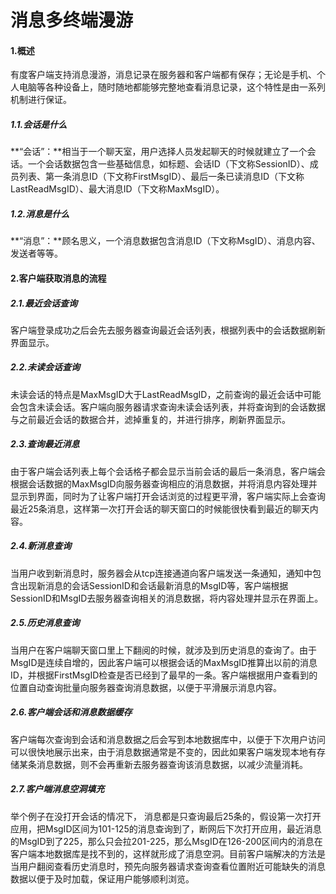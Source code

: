 # 消息多终端漫游

#### 1.概述

有度客户端支持消息漫游，消息记录在服务器和客户端都有保存；无论是手机、个人电脑等各种设备上，随时随地都能够完整地查看消息记录，这个特性是由一系列机制进行保证。

##### 1.1.会话是什么

**“会话”：**相当于一个聊天室，用户选择人员发起聊天的时候就建立了一个会话。一个会话数据包含一些基础信息，如标题、会话ID（下文称SessionID）、成员列表、第一条消息ID（下文称FirstMsgID）、最后一条已读消息ID（下文称LastReadMsgID）、最大消息ID（下文称MaxMsgID）。

##### 1.2.消息是什么

**“消息”：**顾名思义，一个消息数据包含消息ID（下文称MsgID）、消息内容、发送者等等。

#### 2.**客户端获取消息**的流程

##### **2.1.最近会话查询**

客户端登录成功之后会先去服务器查询最近会话列表，根据列表中的会话数据刷新界面显示。

##### **2.2.未读会话查询**

未读会话的特点是MaxMsgID大于LastReadMsgID，之前查询的最近会话中可能会包含未读会话。客户端向服务器请求查询未读会话列表，并将查询到的会话数据与之前最近会话的数据合并，滤掉重复的，并进行排序，刷新界面显示。

##### **2.3.查询最近消息**

由于客户端会话列表上每个会话格子都会显示当前会话的最后一条消息，客户端会根据会话数据的MaxMsgID向服务器查询相应的消息数据，并将消息内容处理并显示到界面，同时为了让客户端打开会话浏览的过程更平滑，客户端实际上会查询最近25条消息，这样第一次打开会话的聊天窗口的时候能很快看到最近的聊天内容。

##### **2.4.新消息查询**

当用户收到新消息时，服务器会从tcp连接通道向客户端发送一条通知，通知中包含出现新消息的会话SessionID和会话最新消息的MsgID等，客户端根据SessionID和MsgID去服务器查询相关的消息数据，将内容处理并显示在界面上。

##### **2.5.历史消息查询**

当用户在客户端聊天窗口里上下翻阅的时候，就涉及到历史消息的查询了。由于MsgID是连续自增的，因此客户端可以根据会话的MaxMsgID推算出以前的消息ID，并根据FirstMsgID检查是否已经到了最早的一条。客户端根据用户查看到的位置自动查询批量向服务器查询消息数据，以便于平滑展示消息内容。

##### **2.6.客户端会话和消息数据缓存**

客户端每次查询到会话和消息数据之后会写到本地数据库中，以便于下次用户访问可以很快地展示出来，由于消息数据通常是不变的，因此如果客户端发现本地有存储某条消息数据，则不会再重新去服务器查询该消息数据，以减少流量消耗。

##### **2.7.客户端消息空洞填充**

举个例子在没打开会话的情况下， 消息都是只查询最后25条的，假设第一次打开应用，把MsgID区间为101-125的消息查询到了，断网后下次打开应用，最近消息的MsgID到了225，那么只会拉201-225，那么MsgID在126-200区间内的消息在客户端本地数据库是找不到的，这样就形成了消息空洞。目前客户端解决的方法是当用户翻阅查看历史消息时，预先向服务器请求查询查看位置附近可能缺失的消息数据以便于及时加载，保证用户能够顺利浏览。

